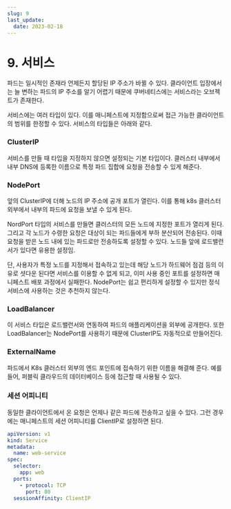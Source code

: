 ```yaml
---
slug: 9
last_update:
  date: 2023-02-18
---
```


# 9. 서비스

파드는 일시적인 존재라 언제든지 할당된 IP 주소가 바뀔 수 있다. 클라이언트 입장에서는 늘 변하는 파드의 IP 주소를 알기 어렵기 때문에 쿠버네티스에는 서비스라는 오브젝트가 존재한다.

서비스에는 여러 타입이 있다. 이를 매니페스트에 지정함으로써 접근 가능한 클라이언트의 범위를 한정할 수 있다. 서비스의 타입들은 아래와 같다.

### ClusterIP

서비스를 만들 때 타입을 지정하지 않으면 설정되는 기본 타입이다. 클러스터 내부에서 내부 DNS에 등록한 이름으로 특정 파드 집합에 요청을 전송할 수 있게 해준다.

### NodePort

앞의 ClusterIP에 더해 노드의 IP 주소에 공개 포트가 열린다. 이를 통해 k8s 클러스터 외부에서 내부의 파드에 요청을 보낼 수 있게 된다.

NordPort 타입의 서비스를 만들면 클러스터의 모든 노드에 지정한 포트가 열리게 된다. 그리고 각 노드가 수령한 요청은 대상이 되는 파드들에게 부하 분산되어 전송된다. 이때 요청을 받은 노드 내에 있는 파드로만 전송하도록 설정할 수 있다. 노드들 앞에 로드밸런서가 있다면 유용한 설정임.

단, 사용자가 특정 노드를 지정해서 접속하고 있는데 해당 노드가 하드웨어 점검 등의 이유로 셧다운 된다면 서비스를 이용할 수 없게 되고, 이미 사용 중인 포트를 설정하면 매니페스트 배포 과정에서 실패한다. NodePort는 쉽고 편리하게 설정할 수 있지만 정식 서비스에 사용하는 것은 추천하지 않는다.

### LoadBalancer

이 서비스 타입은 로드밸런서와 연동하여 파드의 애플리케이션을 외부에 공개한다. 또한 LoadBalancer는 NodePort를 사용하기 때문에 ClusterIP도 자동적으로 만들어진다.

### ExternalName

파드에서 K8s 클러스터 외부의 엔드 포인트에 접속하기 위한 이름을 해결해 준다. 예를 들어, 퍼블릭 클라우드의 데이터베이스 등에 접근할 때 사용될 수 있다.

### 세션 어피니티

동일한 클라이언트에서 온 요청은 언제나 같은 파드에 전송하고 싶을 수 있다. 그런 경우에는 매니페스트의 세션 어피니티를 ClientIP로 설정하면 된다.

```yaml
apiVersion: v1
kind: Service
metadata:
  name: web-service
spec:
  selector:
    app: web
  ports:
    - protocol: TCP
      port: 80
  sessionAffinity: ClientIP
```

